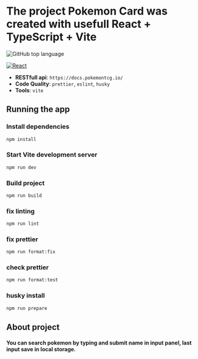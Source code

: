 # The project Pokemon Card was created with usefull React + TypeScript + Vite

![GitHub top language](https://img.shields.io/badge/TypeScript-100%25-blue)

[![React](https://img.shields.io/badge/Powered%20By-React-149eca)](https://react.dev)

- **RESTfull api**: `https://docs.pokemontcg.io/`
- **Code Quality**: `prettier`, `eslint`, `husky`
- **Tools**: `vite`

## Running the app

### Install dependencies

```bash
npm install
```

### Start Vite development server

```bash
npm run dev
```

### Build project

```bash
npm run build
```

### fix linting

```bash
npm run lint
```

### fix prettier

```bash
npm run format:fix
```

### check prettier

```bash
npm run format:test
```

### husky install

```bash
npm run prepare
```

## About project

#### You can search pokemon by typing and submit name in input panel, last input save in local storage.
